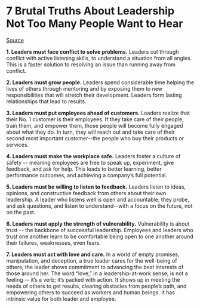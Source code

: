 # 7 Brutal Truths About Leadership Not Too Many People Want to Hear

[Source](https://getpocket.com/explore/item/7-brutal-truths-about-leadership-not-too-many-people-want-to-hear)

**1. Leaders must face conflict to solve problems.** Leaders cut through conflict with active listening skills, to understand a situation from all angles. This is a faster solution to resolving an issue than running away from conflict.

**2. Leaders must grow people.** Leaders spend considerable time helping the lives of others through mentoring and by exposing them to new responsibilities that will stretch their development. Leaders form lasting relationships that lead to results.

**3. Leaders must put employees ahead of customers.** Leaders realize that their No. 1 customer is their employees. If they take care of their people, train them, and empower them, those people will become fully engaged about what they do. In turn, they will reach out and take care of their second most important customer--the people who buy their products or services.

**4. Leaders must make the workplace safe.** Leaders foster a culture of safety -- meaning employees are free to speak up, experiment, give feedback, and ask for help. This leads to better learning, better performance outcomes, and achieving a company’s full potential.

**5. Leaders must be willing to listen to feedback.** Leaders listen to ideas, opinions, and constructive feedback from others about their own leadership. A leader who listens well is open and accountable; they probe, and ask questions, and listen to understand--with a focus on the future, not on the past.

**6. Leaders must apply the strength of vulnerability.** Vulnerability is about trust -- the backbone of successful leadership. Employees and leaders who trust one another learn to be comfortable being open to one another around their failures, weaknesses, even fears.

**7. Leaders must act with love and care.** In a world of empty promises, manipulation, and deception, a true leader cares for the well-being of others; the leader shows commitment to advancing the best interests of those around her. The word “love,” in a leadership-at-work sense, is not a feeling -- it’s a verb; it’s packed with action. It shows up in meeting the needs of others to get results, clearing obstacles from people’s path, and empowering others to succeed as workers and human beings. It has intrinsic value for both leader and employee. 
